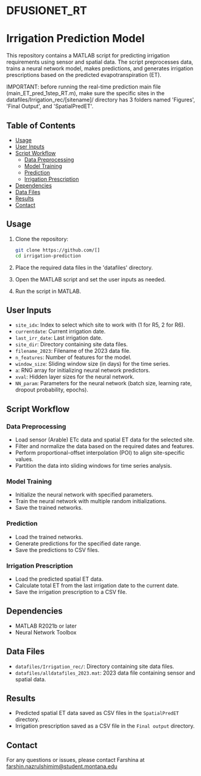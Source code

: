 # DFUSIONET_RT

# Irrigation Prediction Model

This repository contains a MATLAB script for predicting irrigation requirements using sensor and spatial data. The script preprocesses data, trains a neural network model, makes predictions, and generates irrigation prescriptions based on the predicted evapotranspiration (ET).

IMPORTANT: before running the real-time prediction main file (main_ET_pred_1step_RT.m), make sure the specific sites in the datafiles/Irrigation_rec/[sitename]/ directory has 3 folders named 'Figures', 'Final Output', and 'SpatialPredET'.

## Table of Contents
- [Usage](#usage)
- [User Inputs](#user-inputs)
- [Script Workflow](#script-workflow)
  - [Data Preprocessing](#data-preprocessing)
  - [Model Training](#model-training)
  - [Prediction](#prediction)
  - [Irrigation Prescription](#irrigation-prescription)
- [Dependencies](#dependencies)
- [Data Files](#data-files)
- [Results](#results)
- [Contact](#contact)

## Usage

1. Clone the repository:
   ```bash
   git clone https://github.com/[]
   cd irrigation-prediction

2. Place the required data files in the 'datafiles' directory.

3. Open the MATLAB script and set the user inputs as needed.

4. Run the script in MATLAB.

## User Inputs

- `site_idx`: Index to select which site to work with (1 for R5, 2 for R6).
- `currentdate`: Current irrigation date.
- `last_irr_date`: Last irrigation date.
- `site_dir`: Directory containing site data files.
- `filename_2023`: Filename of the 2023 data file.
- `n_features`: Number of features for the model.
- `window_size`: Sliding window size (in days) for the time series.
- `a`: RNG array for initializing neural network predictors.
- `xval`: Hidden layer sizes for the neural network.
- `NN_param`: Parameters for the neural network (batch size, learning rate, dropout probability, epochs).

## Script Workflow

### Data Preprocessing

- Load sensor (Arable) ETc data and spatial ET data for the selected site.
- Filter and normalize the data based on the required dates and features.
- Perform proportional-offset interpolation (POI) to align site-specific values.
- Partition the data into sliding windows for time series analysis.

### Model Training

- Initialize the neural network with specified parameters.
- Train the neural network with multiple random initializations.
- Save the trained networks.

### Prediction

- Load the trained networks.
- Generate predictions for the specified date range.
- Save the predictions to CSV files.

### Irrigation Prescription

- Load the predicted spatial ET data.
- Calculate total ET from the last irrigation date to the current date.
- Save the irrigation prescription to a CSV file.

## Dependencies

- MATLAB R2021b or later
- Neural Network Toolbox

## Data Files

- `datafiles/Irrigation_rec/`: Directory containing site data files.
- `datafiles/alldatafiles_2023.mat`: 2023 data file containing sensor and spatial data.

## Results

- Predicted spatial ET data saved as CSV files in the `SpatialPredET` directory.
- Irrigation prescription saved as a CSV file in the `Final output` directory.

## Contact

For any questions or issues, please contact Farshina at farshin.nazrulshimim@student.montana.edu
